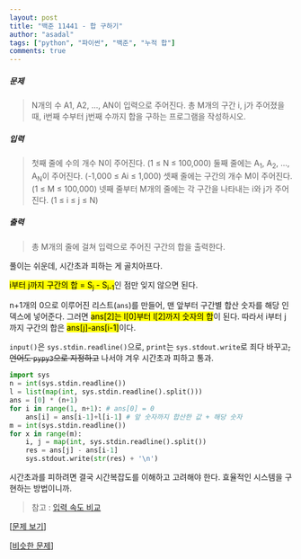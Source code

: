 ```yaml
---
layout: post
title: "백준 11441 - 합 구하기"
author: "asadal"
tags: ["python", "파이썬", "백준", "누적 합"]
comments: true
---
```


##### 문제

> N개의 수 A1, A2, ..., AN이 입력으로 주어진다. 총 M개의 구간 i, j가 주어졌을 때, i번째 수부터 j번째 수까지 합을 구하는 프로그램을 작성하시오.

##### 입력

> 첫째 줄에 수의 개수 N이 주어진다. (1 ≤ N ≤ 100,000) 둘째 줄에는 A<sub>1</sub>, A<sub>2</sub>, ..., A<sub>N</sub>이 주어진다. (-1,000 ≤ Ai ≤ 1,000) 셋째 줄에는 구간의 개수 M이 주어진다. (1 ≤ M ≤ 100,000) 넷째 줄부터 M개의 줄에는 각 구간을 나타내는 i와 j가 주어진다. (1 ≤ i ≤ j ≤ N)

##### 출력

> 총 M개의 줄에 걸쳐 입력으로 주어진 구간의 합을 출력한다.

풀이는 쉬운데, 시간초과 피하는 게 골치아프다.

<mark>i부터 j까지 구간의 합 = S<sub>j</sub> - S<sub>i-1</sub></mark>인 점만 잊지 않으면 된다.

n+1개의 0으로 이루어진 리스트(`ans`)를 만들어, 맨 앞부터 구간별 합산 숫자를 해당 인덱스에 넣어준다. 그러면 <mark>ans[2]는 l[0]부터 l[2]까지 숫자의 합</mark>이 된다. 따라서 i부터 j까지 구간의 합은 <mark>ans[j]-ans[i-1]</mark>이다.

`input()`은 `sys.stdin.readline()`으로, `print`는 `sys.stdout.write`로 죄다 바꾸고<del>, 언어도 `pypy3`으로 지정하고</del> 나서야 겨우 시간초과 피하고 통과.

```python
import sys
n = int(sys.stdin.readline())
l = list(map(int, sys.stdin.readline().split()))
ans = [0] * (n+1) 
for i in range(1, n+1): # ans[0] = 0
    ans[i] = ans[i-1]+l[i-1] # 앞 숫자까지 합산한 값 + 해당 숫자
m = int(sys.stdin.readline())
for x in range(m):
    i, j = map(int, sys.stdin.readline().split())
    res = ans[j] - ans[i-1]
    sys.stdout.write(str(res) + '\n')
```

시간초과를 피하려면 결국 시간복잡도를 이해하고 고려해야 한다. 효율적인 시스템을 구현하는 방법이니까.

>참고 : [입력 속도 비교](https://www.acmicpc.net/blog/view/56)

[[문제 보기](https://www.acmicpc.net/problem/11441)]

[[비슷한 문제](https://www.acmicpc.net/problem/11659)]
